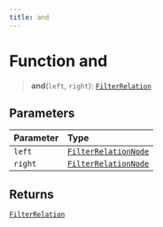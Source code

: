 ```yaml
---
title: and
---
```


# Function and

> **and**(`left`, `right`): [`FilterRelation`](../../../../../interfaces/interface.FilterRelation.md)

## Parameters

| Parameter | Type |
| :------ | :------ |
| `left` | [`FilterRelationNode`](../../../../../type-aliases/type-alias.FilterRelationNode.md) |
| `right` | [`FilterRelationNode`](../../../../../type-aliases/type-alias.FilterRelationNode.md) |

## Returns

[`FilterRelation`](../../../../../interfaces/interface.FilterRelation.md)
